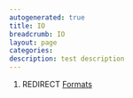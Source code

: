 ```yaml
---
autogenerated: true
title: IO
breadcrumb: IO
layout: page
categories: 
description: test description
---
```


1.  REDIRECT [Formats](Formats)
